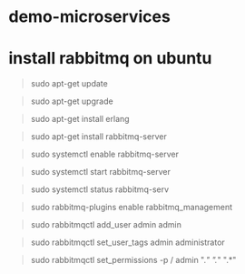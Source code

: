 # demo-microservices
# install rabbitmq on ubuntu

> sudo apt-get update

> sudo apt-get upgrade

> sudo apt-get install erlang

> sudo apt-get install rabbitmq-server

> sudo systemctl enable rabbitmq-server

> sudo systemctl start rabbitmq-server

> sudo systemctl status rabbitmq-serv

> sudo rabbitmq-plugins enable rabbitmq_management

> sudo rabbitmqctl add_user admin admin

> sudo rabbitmqctl set_user_tags admin administrator

> sudo rabbitmqctl set_permissions -p / admin ".*" ".*" ".*"
